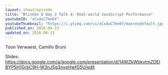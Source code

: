 ```yaml
---
layout: shows/episode
title: "BlinkOn 6 Day 2 Talk 4: Real-world JavaScript Performance"
youtubeID: "xCx4uC7mn6Y"
youtubeThumbnail: "https://i.ytimg.com/vi/xCx4uC7mn6Y/maxresdefault.jpg"
published_on: 2016-06-23
updated_on: 2016-06-23
---
```


Toon Verwaest, Camillo Bruni

Slides: https://docs.google.com/a/google.com/presentation/d/14WZkWbkvtmZDEIBYP5H1GrbC9H-W3nJSg3nvpHwfG5U/edit
